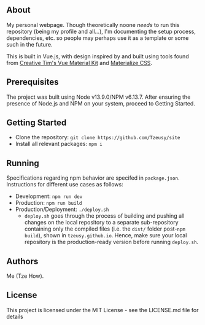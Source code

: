 ## About
My personal webpage. Though theoretically noone _needs_ to run this repository (being my profile and all...), I'm documenting the setup process, dependencies, etc. so people may perhaps use it as a template or some such in the future.

This is built in Vue.js, with design inspired by and built using tools found from [Creative Tim's Vue Material Kit](https://www.creative-tim.com/product/vue-material-kit) and [Materialize CSS](https://materializecss.com/).

## Prerequisites
The project was built using Node v13.9.0/NPM v6.13.7. After ensuring the presence of Node.js and NPM on your system, proceed to Getting Started.

## Getting Started
- Clone the repository:
```git clone https://github.com/Tzeusy/site```
- Install all relevant packages:
```npm i```

## Running
Specifications regarding npm behavior are specifed in `package.json`. Instructions for different use cases as follows:
- Development: ```npm run dev```
- Production: ```npm run build```
- Production/Deployment: ```./deploy.sh```
  - `deploy.sh` goes through the process of building and pushing all changes on the local repository to a separate sub-repository containing only the compiled files (i.e. the `dist/` folder post-`npm build`), shown in `tzeusy.github.io`. Hence, make sure your local repository is the production-ready version before running `deploy.sh`.

## Authors
Me (Tze How).

## License
This project is licensed under the MIT License - see the LICENSE.md file for details
